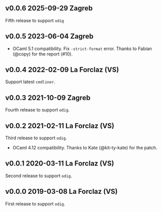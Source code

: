 v0.0.6 2025-09-29 Zagreb
------------------------

Fifth release to support `odig`

v0.0.5 2023-06-04 Zagreb
------------------------

* OCaml 5.1 compatibility. Fix `-strict-format` error. 
  Thanks to Fabian (@copy) for the report (#10).


v0.0.4 2022-02-09 La Forclaz (VS)
---------------------------------

Support latest `cmdliner`.


v0.0.3 2021-10-09 Zagreb
------------------------

Fourth release to support `odig`.


v0.0.2 2021-02-11 La Forclaz (VS)
---------------------------------

Third release to support `odig`.

* OCaml 4.12 compatibility. 
  Thanks to Kate (@kit-ty-kate) for the patch.


v0.0.1 2020-03-11 La Forclaz (VS)
--------------------------------

Second release to support `odig`.


v0.0.0 2019-03-08 La Forclaz (VS)
---------------------------------

First release to support `odig`.
